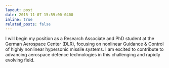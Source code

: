 ```yaml
---
layout: post
date: 2015-11-07 15:59:00-0400
inline: true
related_posts: false
---
```

I will begin my position as a Research Associate and PhD student at the German Aerospace Center (DLR), focusing on nonlinear Guidance & Control of highly nonlinear hypersonic missile systems. I am excited to contribute to advancing aerospace defence technologies in this challenging and rapidly evolving field.
